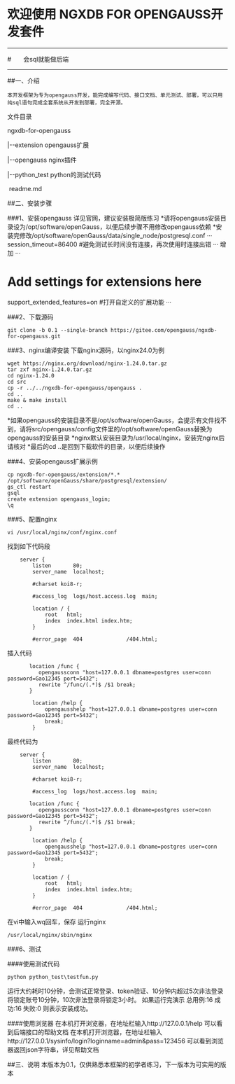 # 欢迎使用 NGXDB FOR OPENGAUSS开发套件

------

#　　会sql就能做后端

------

##一、介绍

    本开发框架为专为opengauss开发，能完成编写代码、接口文档、单元测试、部署，可以只用纯sql语句完成全套系统从开发到部署，完全开源。
	
文件目录

ngxdb-for-opengauss

|--extension  opengauss扩展

|--opengauss nginx插件

|--python_test python的测试代码

&nbsp;readme.md

##二、安装步骤

###1、安装opengauss
详见官网，建议安装极简版练习
*请将opengauss安装目录设为/opt/software/openGauss，以便后续步骤不用修改opengauss依赖
*安装完修改/opt/software/openGauss/data/single_node/postgresql.conf
···
session_timeout=86400 #避免测试长时间没有连接，再次使用时连接出错
···
增加
···
# Add settings for extensions here
support_extended_features=on #打开自定义的扩展功能
···

###2、下载源码
```linux
git clone -b 0.1 --single-branch https://gitee.com/opengauss/ngxdb-for-opengauss.git
```

###3、nginx编译安装
下载nginx源码，以nginx24.0为例
```linux
wget https://nginx.org/download/nginx-1.24.0.tar.gz
tar zxf nginx-1.24.0.tar.gz
cd nginx-1.24.0
cd src
cp -r ../../ngxdb-for-opengauss/opengauss .
cd ..
make & make install
cd ..
```
*如果opengauss的安装目录不是/opt/software/openGauss，会提示有文件找不到，请将src/opengauss/config文件里的/opt/software/openGauss替换为opengauss的安装目录
*nginx默认安装目录为/usr/local/nginx，安装完nginx后请核对
*最后的cd ..是回到下载软件的目录，以便后续操作

###4、安装opengauss扩展示例
```linux
cp ngxdb-for-opengauss/extension/*.* /opt/software/openGauss/share/postgresql/extension/
gs_ctl restart
gsql
create extension opengauss_login;
\q
```

###5、配置nginx
```linux
vi /usr/local/nginx/conf/nginx.conf
```
找到如下代码段
```linux
    server {
        listen       80;
        server_name  localhost;

        #charset koi8-r;

        #access_log  logs/host.access.log  main;

        location / {
            root   html;
            index  index.html index.htm;
        }

        #error_page  404              /404.html;
```
插入代码
```linux
       location /func {
          opengaussconn "host=127.0.0.1 dbname=postgres user=conn password=Gao12345 port=5432";
          rewrite ^/func/(.*)$ /$1 break;
       }

        location /help {
            opengausshelp "host=127.0.0.1 dbname=postgres user=conn password=Gao12345 port=5432";
            break;
        }

```
最终代码为
```linux
    server {
        listen       80;
        server_name  localhost;

        #charset koi8-r;

        #access_log  logs/host.access.log  main;

       location /func {
          opengaussconn "host=127.0.0.1 dbname=postgres user=conn password=Gao12345 port=5432";
          rewrite ^/func/(.*)$ /$1 break;
       }

        location /help {
            opengausshelp "host=127.0.0.1 dbname=postgres user=conn password=Gao12345 port=5432";
            break;
        }

        location / {
            root   html;
            index  index.html index.htm;
        }

        #error_page  404              /404.html;

```
在vi中输入wq回车，保存
运行nginx
```linux
/usr/local/nginx/sbin/nginx
```

###6、测试

####使用测试代码
```linux
python python_test\testfun.py
```
运行大约耗时10分钟，会测试正常登录、token验证、10分钟内超过5次非法登录将锁定账号10分钟，10次非法登录将锁定3小时。
如果运行完演示
总用例:16 成功:16 失败:0
则表示安装成功。

####使用浏览器
在本机打开浏览器，在地址栏输入http://127.0.0.1/help
可以看到后端接口的帮助文档
在本机打开浏览器，在地址栏输入http://127.0.0.1/sysinfo/login?loginname=admin&pass=123456
可以看到浏览器返回json字符串，详见帮助文档

##三、说明
本版本为0.1，仅供熟悉本框架的初学者练习，下一版本为可实用的版本

